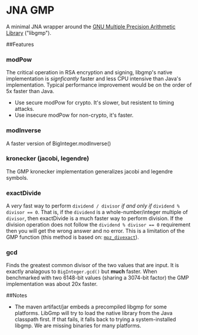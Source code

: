 # JNA GMP

A minimal JNA wrapper around the
[GNU Multiple Precision Arithmetic Library](http://gmplib.org/) ("libgmp").

##Features

### modPow

The critical operation in RSA encryption and signing, libgmp's native implementation
is _signficantly_ faster and less CPU intensive than Java's implementation.  Typical
performance improvement would be on the order of 5x faster than Java.

- Use secure modPow for crypto.  It's slower, but resistent to timing attacks.
- Use insecure modPow for non-crypto, it's faster.

### modInverse

A faster version of BigInteger.modInverse()

### kronecker (jacobi, legendre)

The GMP kronecker implementation generalizes jacobi and legendre symbols.

### exactDivide

A *very* fast way to perform `dividend / divisor` _if and only if_ `dividend % divisor == 0`.
That is, if the `dividend` is a whole-number/integer multiple of `divisor`, then exactDivide is
a much faster way to perform division. If the division operation does not follow the 
`dividend % divisor == 0` requirement then you will get the wrong answer and no error. This is a 
limitation of the GMP function (this method is based on:
[`mpz_divexact`](https://gmplib.org/manual/Integer-Division.html#index-mpz_005fdivexact)). 

### gcd

Finds the greatest common divisor of the two values that are input. It is exactly
analagous to `BigInteger.gcd()` but **much** faster. When benchmarked with two 6148-bit values
(sharing a 3074-bit factor) the GMP implementation was about 20x faster. 

##Notes

- The maven artifact/jar embeds a precompiled libgmp for some platforms.  LibGmp will
try to load the native library from the Java classpath first. If that fails, it falls
back to trying a system-installed libgmp. We are missing binaries for many platforms.
